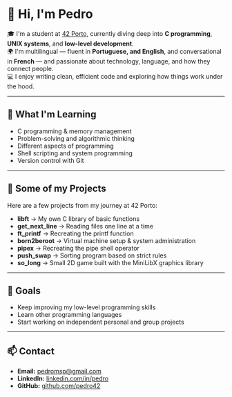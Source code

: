 # 👋 Hi, I'm Pedro

🎓 I'm a student at [42 Porto](https://www.42porto.com), currently diving deep into **C programming**, **UNIX systems**, and **low-level development**.  
🌍 I'm multilingual — fluent in **Portuguese, and English**, and conversational in **French** — and passionate about technology, language, and how they connect people.  
💻 I enjoy writing clean, efficient code and exploring how things work under the hood.  

---

## 🚀 What I'm Learning
- C programming & memory management  
- Problem-solving and algorithmic thinking
- Different aspects of programming
- Shell scripting and system programming  
- Version control with Git  

---

## 🧩 Some of my Projects
Here are a few projects from my journey at 42 Porto:

- **libft** → My own C library of basic functions  
- **get_next_line** → Reading files one line at a time  
- **ft_printf** → Recreating the printf function  
- **born2beroot** → Virtual machine setup & system administration  
- **pipex** → Recreating the pipe shell operator  
- **push_swap** → Sorting program based on strict rules  
- **so_long** → Small 2D game built with the MiniLibX graphics library  

---

## 🌱 Goals
- Keep improving my low-level programming skills  
- Learn other programming languages  
- Start working on independent personal and group projects    

---

## 📫 Contact
- **Email:** pedromsp@gmail.com
- **LinkedIn:** [linkedin.com/in/pedro](https://linkedin.com/in/pedro)  
- **GitHub:** [github.com/pedro42](https://github.com/pedro42)

